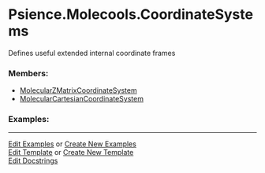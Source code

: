 # <a id="Psience.Molecools.CoordinateSystems">Psience.Molecools.CoordinateSystems</a>
    
Defines useful extended internal coordinate frames

### Members:

  - [MolecularZMatrixCoordinateSystem](CoordinateSystems/MolecularZMatrixCoordinateSystem.md)
  - [MolecularCartesianCoordinateSystem](CoordinateSystems/MolecularCartesianCoordinateSystem.md)

### Examples:



___

[Edit Examples](https://github.com/McCoyGroup/References/edit/gh-pages/Documentation/examples/Psience/Molecools/CoordinateSystems.md) or 
[Create New Examples](https://github.com/McCoyGroup/References/new/gh-pages/?filename=Documentation/examples/Psience/Molecools/CoordinateSystems.md) <br/>
[Edit Template](https://github.com/McCoyGroup/References/edit/gh-pages/Documentation/templates/Psience/Molecools/CoordinateSystems.md) or 
[Create New Template](https://github.com/McCoyGroup/References/new/gh-pages/?filename=Documentation/templates/Psience/Molecools/CoordinateSystems.md) <br/>
[Edit Docstrings](https://github.com/McCoyGroup/Psience/edit/master/Molecools/CoordinateSystems/__init__.py?message=Update%20Docs)